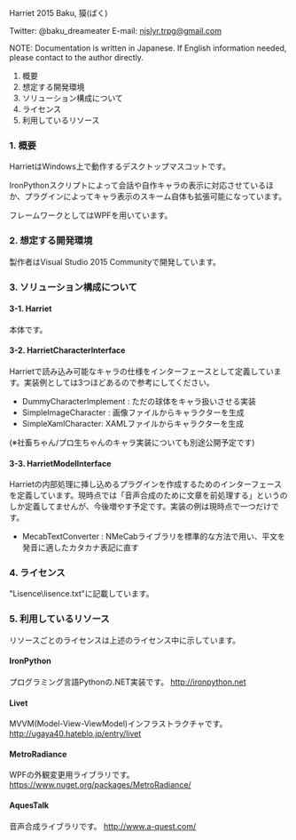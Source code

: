 Harriet 2015 Baku, 獏(ばく) 

Twitter: @baku_dreameater
E-mail: njslyr.trpg@gmail.com

NOTE: Documentation is written in Japanese. If English information needed, please contact to the author directly.

1. 概要
2. 想定する開発環境
3. ソリューション構成について
4. ライセンス
5. 利用しているリソース


### 1. 概要
HarrietはWindows上で動作するデスクトップマスコットです。

IronPythonスクリプトによって会話や自作キャラの表示に対応させているほか、プラグインによってキャラ表示のスキーム自体も拡張可能になっています。

フレームワークとしてはWPFを用いています。


### 2. 想定する開発環境
製作者はVisual Studio 2015 Communityで開発しています。


### 3. ソリューション構成について

#### 3-1. Harriet
本体です。

#### 3-2. HarrietCharacterInterface
Harrietで読み込み可能なキャラの仕様をインターフェースとして定義しています。実装例としては3つほどあるので参考にしてください。

- DummyCharacterImplement : ただの球体をキャラ扱いさせる実装
- SimpleImageCharacter : 画像ファイルからキャラクターを生成
- SimpleXamlCharacter: XAMLファイルからキャラクターを生成

(※社畜ちゃん/プロ生ちゃんのキャラ実装についても別途公開予定です)


#### 3-3. HarrietModelInterface
Harrietの内部処理に挿し込めるプラグインを作成するためのインターフェースを定義しています。現時点では「音声合成のために文章を前処理する」というのしか定義してませんが、今後増やす予定です。実装の例は現時点で一つだけです。

- MecabTextConverter : NMeCabライブラリを標準的な方法で用い、平文を発音に適したカタカナ表記に直す


### 4. ライセンス
"Lisence\lisence.txt"に記載しています。


### 5. 利用しているリソース
リソースごとのライセンスは上述のライセンス中に示しています。

#### IronPython
プログラミング言語Pythonの.NET実装です。 http://ironpython.net

#### Livet
MVVM(Model-View-ViewModel)インフラストラクチャです。 http://ugaya40.hateblo.jp/entry/livet

#### MetroRadiance
WPFの外観変更用ライブラリです。 https://www.nuget.org/packages/MetroRadiance/

#### AquesTalk
音声合成ライブラリです。 http://www.a-quest.com/


